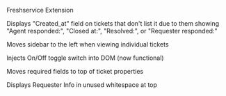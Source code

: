 Freshservice Extension

Displays "Created_at" field on tickets that don't list it due to them showing "Agent responded:", "Closed at:", "Resolved:", or "Requester responded:"

Moves sidebar to the left when viewing individual tickets

Injects On/Off toggle switch into DOM (now functional)

Moves required fields to top of ticket properties

Displays Requester Info in unused whitespace at top


